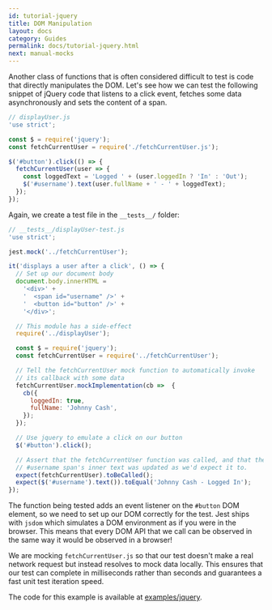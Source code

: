 ```yaml
---
id: tutorial-jquery
title: DOM Manipulation
layout: docs
category: Guides
permalink: docs/tutorial-jquery.html
next: manual-mocks
---
```


Another class of functions that is often considered difficult to test is code
that directly manipulates the DOM. Let's see how we can test the following
snippet of jQuery code that listens to a click event, fetches some data
asynchronously and sets the content of a span.

```javascript
// displayUser.js
'use strict';

const $ = require('jquery');
const fetchCurrentUser = require('./fetchCurrentUser.js');

$('#button').click(() => {
  fetchCurrentUser(user => {
    const loggedText = 'Logged ' + (user.loggedIn ? 'In' : 'Out');
    $('#username').text(user.fullName + ' - ' + loggedText);
  });
});
```

Again, we create a test file in the `__tests__/` folder:

```javascript
// __tests__/displayUser-test.js
'use strict';

jest.mock('../fetchCurrentUser');

it('displays a user after a click', () => {
  // Set up our document body
  document.body.innerHTML =
    '<div>' +
    '  <span id="username" />' +
    '  <button id="button" />' +
    '</div>';

  // This module has a side-effect
  require('../displayUser');

  const $ = require('jquery');
  const fetchCurrentUser = require('../fetchCurrentUser');

  // Tell the fetchCurrentUser mock function to automatically invoke
  // its callback with some data
  fetchCurrentUser.mockImplementation(cb =>  {
    cb({
      loggedIn: true,
      fullName: 'Johnny Cash',
    });
  });

  // Use jquery to emulate a click on our button
  $('#button').click();

  // Assert that the fetchCurrentUser function was called, and that the
  // #username span's inner text was updated as we'd expect it to.
  expect(fetchCurrentUser).toBeCalled();
  expect($('#username').text()).toEqual('Johnny Cash - Logged In');
});

```

The function being tested adds an event listener on the `#button` DOM element,
so we need to set up our DOM correctly for the test. Jest ships with `jsdom`
which simulates a DOM environment as if you were in the browser. This means that
every DOM API that we call can be observed in the same way it would be observed
in a browser!

We are mocking `fetchCurrentUser.js` so that our test doesn't make a real network request but instead resolves to mock data locally. This ensures that our test can complete in milliseconds rather than seconds and guarantees a fast unit test iteration speed.

The code for this example is available at [examples/jquery](https://github.com/facebook/jest/tree/master/examples/jquery).
